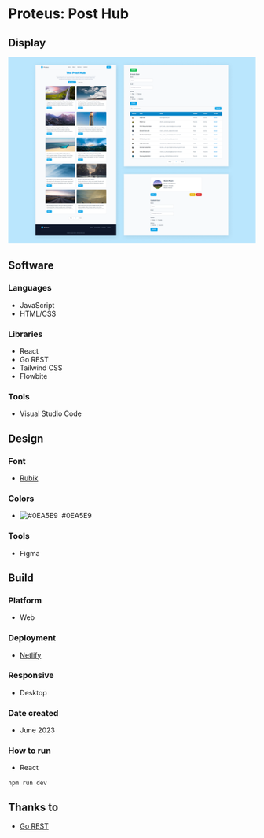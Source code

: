 # Proteus: Post Hub

## Display
![Display](https://raw.githubusercontent.com/luqmanherifa/luqman-herifa-personal-portfolio-v2/main/public/works/proteus.png)

## Software
### Languages
  - JavaScript
  - HTML/CSS

### Libraries
  - React
  - Go REST
  - Tailwind CSS
  - Flowbite

### Tools
  - Visual Studio Code

## Design
### Font
  - [Rubik](https://fonts.google.com/specimen/Rubik)
  
### Colors
  - ![#0EA5E9](https://placehold.co/20x20/0EA5E9/0EA5E9.png)  #0EA5E9

### Tools
  - Figma

## Build
### Platform
  - Web
  
### Deployment
  - [Netlify](https://proteus-luqmanherifa.netlify.app)

### Responsive
  - Desktop

### Date created
  - June 2023

### How to run
  - React
```
npm run dev
```

## Thanks to
  - [Go REST](https://gorest.co.in)
